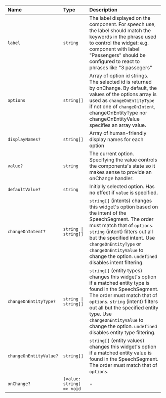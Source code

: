 | Name | Type | Description |
| :------ | :------ | :------ |
| `label` | `string` | The label displayed on the component. For speech use, the label should match the keywords in the phrase used to control the widget: e.g. component with label "Passengers" should be configured to react to phrases like "3 passegers" |
| `options` | `string[]` | Array of option id strings. The selected id is returned by onChange. By default, the values of the options array is used as `changeOnEntityType` if not one of `changeOnIntent`, changeOnEntityType nor changeOnEntityValue specifies an array value. |
| `displayNames?` | `string[]` | Array of human-friendly display names for each option |
| `value?` | `string` | The current option. Specifying the value controls the components's state so it makes sense to provide an onChange handler. |
| `defaultValue?` | `string` | Initially selected option. Has no effect if `value` is specified. |
| `changeOnIntent?` | `string \| string[]` | `string[]` (intents) changes this widget's option based on the intent of the SpeechSegment. The order must match that of `options`. `string` (intent) filters out all but the specified intent. Use `changeOnEntityType` or `changeOnEntityValue` to change the option. `undefined` disables intent filtering. |
| `changeOnEntityType?` | `string \| string[]` | `string[]` (entity types) changes this widget's option if a matched entity type is found in the SpeechSegment. The order must match that of `options`. `string` (intent) filters out all but the specified entity type. Use `changeOnEntityValue` to change the option. `undefined` disables entity type filtering. |
| `changeOnEntityValue?` | `string[]` | `string[]` (entity values) changes this widget's option if a matched entity value is found in the SpeechSegment. The order must match that of `options`. |
| `onChange?` | `(value: string) => void` | - |

